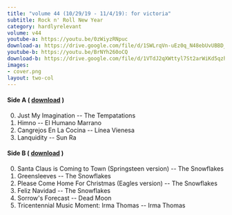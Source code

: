 ```yaml
---
title: "volume 44 (10/29/19 - 11/4/19): for victoria"
subtitle: Rock n' Roll New Year
category: hardlyrelevant
volume: v44
youtube-a: https://youtu.be/0zWiyzRNpuc
download-a: https://drive.google.com/file/d/1SWLrqVn-uEz0q_N48ebUvUBBD_svv7ZK/view?usp=drivesdk
youtube-b: https://youtu.be/BrNYh260oCQ
download-b: https://drive.google.com/file/d/1VTdJ2qXWttyl7St2arWiKd5qzhaVgkNI/view?usp=drivesdk
images:
- cover.png
layout: two-col
---
```

#### Side A ( <a target="_blank" href="{{ page.download-a }}">download</a> ) ####
0. Just My Imagination -- The Tempatations
1. Himno -- El Humano Marrano
2. Cangrejos En La Cocina -- Línea Vienesa
3. Lanquidity -- Sun Ra

#### Side B ( <a target="_blank" href="{{ page.download-b }}">download</a> ) ####
0. Santa Claus is Coming to Town (Springsteen version) -- The Snowflakes
1. Greensleeves -- The Snowflakes
2. Please Come Home For Christmas (Eagles version) -- The Snowflakes
3. Feliz Navidad -- The Snowflakes
4. Sorrow's Forecast -- Dead Moon
5. Tricentennial Music Moment: Irma Thomas -- Irma Thomas
